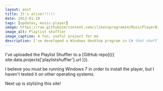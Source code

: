 ```yaml
---
layout: post
title: It's alive!!!!!!
date: 2012-01-10
tags: [updates, music-player]
image: https://raw.githubusercontent.com/iliketoprogram14/MusicPlayerWindow/master/assets/stopped.png
image_alt: Playlist shuffler
image_caption: A fun, useful project for me
description: I've developed a Windows desktop program in C# that shuffles songs in my local iTunes playlists without launching iTunes itself.
---
```


I've uploaded the Playlist Shuffler to a [GitHub repo]({{ site.data.projects['playlistshuffler'].url }}).

I believe you must be running Windows 7 in order to install the player, but I haven't tested it on other operating systems.

Next up is stylizing this site!